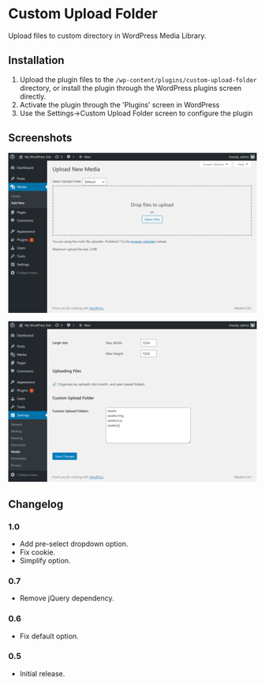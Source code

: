 # Custom Upload Folder

Upload files to custom directory in WordPress Media Library.

## Installation

1. Upload the plugin files to the `/wp-content/plugins/custom-upload-folder` directory, or install the plugin through the WordPress plugins screen directly.
1. Activate the plugin through the 'Plugins' screen in WordPress
1. Use the Settings->Custom Upload Folder screen to configure the plugin

## Screenshots

![Media upload page](/.wordpress-org/screenshot-1.png)

![Settings page](/.wordpress-org/screenshot-2.png)

## Changelog

### 1.0
* Add pre-select dropdown option.
* Fix cookie.
* Simplify option.

### 0.7
* Remove jQuery dependency.

### 0.6
* Fix default option.

### 0.5
* Initial release.
